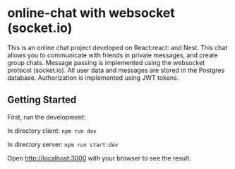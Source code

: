 # online-chat with websocket (socket.io)

This is an online chat project developed on React:react: and Nest. This chat allows you to communicate with friends in private messages, and create group chats.
Message passing is implemented using the websocket protocol (socket.io). All user data and messages are stored in the Postgres database. Authorization is implemented using JWT tokens.

## Getting Started

First, run the development:

In directory client: `npm run dev`

In directory server: `npm run start:dev`

Open [http://localhost:3000](http://localhost:3000) with your browser to see the result.


